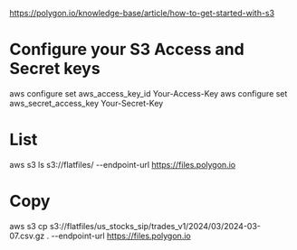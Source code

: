 https://polygon.io/knowledge-base/article/how-to-get-started-with-s3

# Configure your S3 Access and Secret keys
aws configure set aws_access_key_id Your-Access-Key
aws configure set aws_secret_access_key Your-Secret-Key

# List
aws s3 ls s3://flatfiles/ --endpoint-url https://files.polygon.io

# Copy
aws s3 cp s3://flatfiles/us_stocks_sip/trades_v1/2024/03/2024-03-07.csv.gz . --endpoint-url https://files.polygon.io